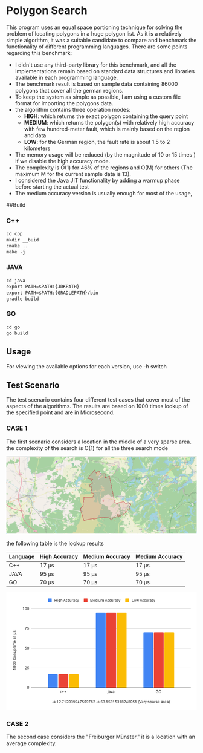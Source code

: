 # Polygon Search
This program uses an equal space portioning technique for solving the problem of locating polygons in a huge polygon list. As it is a relatively simple algorithm, it was a suitable candidate to compare and benchmark the functionality of different programming languages.  There are some points regarding this benchmark:

- 	I didn't use any third-party library for this benchmark, and all the implementations remain based on standard data structures and libraries available in each programming language. 
-   The benchmark result is based on sample data containing 86000 polygons that cover all the german regions.
-   To keep the system as simple as possible, I am using a custom file format for importing the polygons data. 
-   the algorithm contains three operation modes:
	-	**HIGH**: which returns the exact polygon containing the query point
	-	**MEDIUM**:  which returns the polygon(s) with relatively high accuracy with few hundred-meter fault, which is mainly based on the region and data
	-	**LOW**:   for the German region, the fault rate is about 1.5 to 2 kilometers
-   The memory usage will be reduced (by the magnitude of 10 or 15 times ) if we disable the high accuracy mode.
-   The complexity is O(1) for 46% of the regions and O(M) for others  (The maximum M for the current sample data is 13). 
-   I considered the Java JIT  functionality by adding a warmup phase before starting the actual test
-   The medium accuracy version is usually enough for most of the usage,

##Build
### C++
    cd cpp
    mkdir __buid
    cmake ..
    make -j 

### JAVA 
	cd java
	export PATH=$PATH:{JDKPATH}
    export PATH=$PATH:{GRADLEPATH}/bin
    gradle build

### GO
	cd go
    go build

## Usage 
For viewing the available options for each version, use -h switch

## Test Scenario
The test scenario contains four different test cases that cover most of the aspects of the algorithms. The results are based on 1000 times lookup of the specified point and are in Microsecond.

### CASE 1
The first scenario considers a location in the middle of a very sparse area. the complexity of the search is O(1) for all the three search mode

!["lookup location"](https://github.com/mohsenatigh/polygon_search/blob/main/images/1.png)

the following table is the lookup results

| Language | High Accuracy  | Medium Accuracy | Medium Accuracy |
| ------------ | ------------ | ------------ | ------------ |
| C++  |  17 μs | 17 μs | 17 μs |
|  JAVA |  95 μs |  95 μs |  95 μs |
|  GO | 70 μs | 70 μs | 70 μs |

!["lookup results"](https://github.com/mohsenatigh/polygon_search/blob/main/images/1_chart.png)

### CASE 2

The second case considers the "Freiburger Münster." it is a location with an average complexity.


